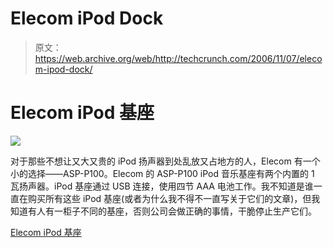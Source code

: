 # Elecom iPod Dock 

> 原文：<https://web.archive.org/web/http://techcrunch.com/2006/11/07/elecom-ipod-dock/>

# Elecom iPod 基座

![](img/791f8c45a946414ada97910cda5843cf.png)

对于那些不想让又大又贵的 iPod 扬声器到处乱放又占地方的人，Elecom 有一个小的选择——ASP-P100。Elecom 的 ASP-P100 iPod 音乐基座有两个内置的 1 瓦扬声器。iPod 基座通过 USB 连接，使用四节 AAA 电池工作。我不知道是谁一直在购买所有这些 iPod 基座(或者为什么我不得不一直写关于它们的文章)，但我知道有人有一柜子不同的基座，否则公司会做正确的事情，干脆停止生产它们。

[Elecom iPod 基座](https://web.archive.org/web/20130627210151/http://gizmodo.com/gadgets/portable-media/elecom-ipod-dock-with-integrated-speakers-212921.php)